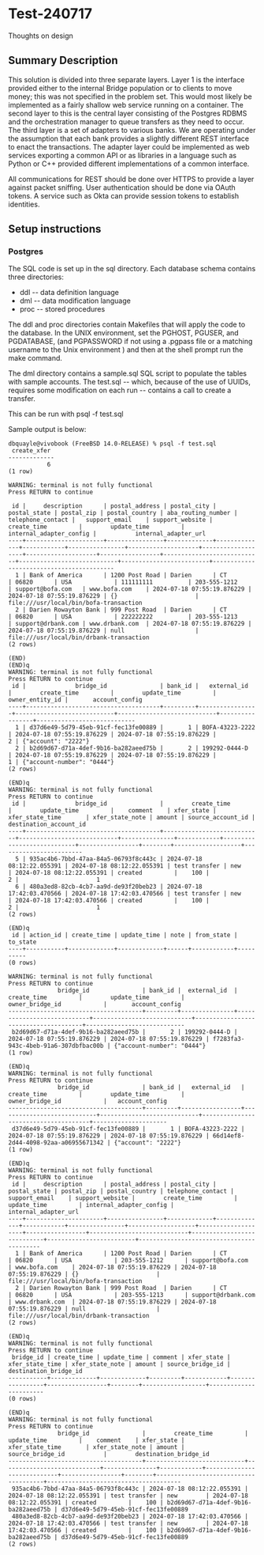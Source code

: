 # Test-240717

Thoughts on design

## Summary Description

This solution is divided into three separate layers.  Layer 1 is the
interface provided either to the internal Bridge population or to
clients to move money; this was not specified in the problem set.
This would most likely be implemented as a fairly shallow web service
running on a container.  The second layer to this is the central layer
consisting of the Postgres RDBMS and the orchestration manager to
queue transfers as they need to occur.  The third layer is a set of
adapters to various banks.  We are operating under the assumption that
each bank provides a slightly different REST interface to enact the
transactions.  The adapter layer could be implemented as web services
exporting a common API or as libraries in a language such as Python or
C++ provided different implementations of a common interface.

All communications for REST should be done over HTTPS to provide a
layer against packet sniffing.  User authentication should be done via
OAuth tokens.  A service such as Okta can provide session tokens to
establish identities.

## Setup instructions

### Postgres

The SQL code is set up in the sql directory.
Each database schema contains three directories:
 * ddl -- data definition language
 * dml -- data modification language
 * proc -- stored procedures

The ddl and proc directories contain Makefiles that will apply the
code to the database.  In the UNIX environment, set the PGHOST,
PGUSER, and PGDATABASE, (and PGPASSWORD if not using a .pgpass file or
a matching username to the Unix environment ) and then at the shell
prompt run the make command.

The dml directory contains a sample.sql SQL script to populate the
tables with sample accounts.  The test.sql -- which, because of the
use of UUIDs, requires some modification on each run -- contains a
call to create a transfer.

This can be run with
psql -f test.sql

Sample output is below:
```
dbquayle@vivobook (FreeBSD 14.0-RELEASE) % psql -f test.sql 
 create_xfer 
-------------
           6
(1 row)

WARNING: terminal is not fully functional
Press RETURN to continue  

 id |     description      | postal_address | postal_city | postal_state | postal_zip | postal_country | aba_routing_number | telephone_contact |   support_email    | support_website |        create_time         |        update_time         | internal_adapter_config |           internal_adapter_url           
----+----------------------+----------------+-------------+--------------+------------+----------------+--------------------+-------------------+--------------------+-----------------+----------------------------+----------------------------+-------------------------+------------------------------------------
  1 | Bank of America      | 1200 Post Road | Darien      | CT           | 06820      | USA            | 111111111          | 203-555-1212      | support@bofa.com   | www.bofa.com    | 2024-07-18 07:55:19.876229 | 2024-07-18 07:55:19.876229 | {}                      | file:///usr/local/bin/bofa-transaction
  2 | Darien Rowayton Bank | 999 Post Road  | Darien      | CT           | 06820      | USA            | 222222222          | 203-555-1213      | support@drbank.com | www.drbank.com  | 2024-07-18 07:55:19.876229 | 2024-07-18 07:55:19.876229 | null                    | file:///usr/local/bin/drbank-transaction
(2 rows)

(END) 
(END)q
WARNING: terminal is not fully functional
Press RETURN to continue 
 id |              bridge_id               | bank_id |   external_id   |        create_time         |        update_time         | owner_entity_id |       account_config       
----+--------------------------------------+---------+-----------------+----------------------------+----------------------------+-----------------+----------------------------
  1 | d37d6e49-5d79-45eb-91cf-fec13fe00889 |       1 | BOFA-43223-2222 | 2024-07-18 07:55:19.876229 | 2024-07-18 07:55:19.876229 |               2 | {"account": "2222"}
  2 | b2d69d67-d71a-4def-9b16-ba282aeed75b |       2 | 199292-0444-D   | 2024-07-18 07:55:19.876229 | 2024-07-18 07:55:19.876229 |               1 | {"account-number": "0444"}
(2 rows)

(END)q
WARNING: terminal is not fully functional
Press RETURN to continue 
 id |              bridge_id               |        create_time         |        update_time         |    comment    | xfer_state |      xfer_state_time       | xfer_state_note | amount | source_account_id | destination_account_id 
----+--------------------------------------+----------------------------+----------------------------+---------------+------------+----------------------------+-----------------+--------+-------------------+------------------------
  5 | 935ac4b6-7bbd-47aa-84a5-06793f8c443c | 2024-07-18 08:12:22.055391 | 2024-07-18 08:12:22.055391 | test transfer | new        | 2024-07-18 08:12:22.055391 | created         |    100 |                 2 |                      1
  6 | 480a3ed8-82cb-4cb7-aa9d-de93f20beb23 | 2024-07-18 17:42:03.470566 | 2024-07-18 17:42:03.470566 | test transfer | new        | 2024-07-18 17:42:03.470566 | created         |    100 |                 2 |                      1
(2 rows)

(END)q
 id | action_id | create_time | update_time | note | from_state | to_state 
----+-----------+-------------+-------------+------+------------+----------
(0 rows)

WARNING: terminal is not fully functional
Press RETURN to continue 
              bridge_id               | bank_id |  external_id  |        create_time         |        update_time         |           owner_bridge_id            |       account_config       
--------------------------------------+---------+---------------+----------------------------+----------------------------+--------------------------------------+----------------------------
 b2d69d67-d71a-4def-9b16-ba282aeed75b |       2 | 199292-0444-D | 2024-07-18 07:55:19.876229 | 2024-07-18 07:55:19.876229 | f7283fa3-943c-4beb-91a6-307dbfbac00b | {"account-number": "0444"}
(1 row)

(END)q
WARNING: terminal is not fully functional
Press RETURN to continue 
              bridge_id               | bank_id |   external_id   |        create_time         |        update_time         |           owner_bridge_id            |   account_config    
--------------------------------------+---------+-----------------+----------------------------+----------------------------+--------------------------------------+---------------------
 d37d6e49-5d79-45eb-91cf-fec13fe00889 |       1 | BOFA-43223-2222 | 2024-07-18 07:55:19.876229 | 2024-07-18 07:55:19.876229 | 66d14ef8-2d44-4098-92aa-a06955671342 | {"account": "2222"}
(1 row)

(END)q
WARNING: terminal is not fully functional
Press RETURN to continue 
 id |     description      | postal_address | postal_city | postal_state | postal_zip | postal_country | telephone_contact |   support_email    | support_website |        create_time         |        update_time         | internal_adapter_config |           internal_adapter_url           
----+----------------------+----------------+-------------+--------------+------------+----------------+-------------------+--------------------+-----------------+----------------------------+----------------------------+-------------------------+------------------------------------------
  1 | Bank of America      | 1200 Post Road | Darien      | CT           | 06820      | USA            | 203-555-1212      | support@bofa.com   | www.bofa.com    | 2024-07-18 07:55:19.876229 | 2024-07-18 07:55:19.876229 | {}                      | file:///usr/local/bin/bofa-transaction
  2 | Darien Rowayton Bank | 999 Post Road  | Darien      | CT           | 06820      | USA            | 203-555-1213      | support@drbank.com | www.drbank.com  | 2024-07-18 07:55:19.876229 | 2024-07-18 07:55:19.876229 | null                    | file:///usr/local/bin/drbank-transaction
(2 rows)

(END)q
WARNING: terminal is not fully functional
Press RETURN to continue 
 bridge_id | create_time | update_time | comment | xfer_state | xfer_state_time | xfer_state_note | amount | source_bridge_id | destination_bridge_id 
-----------+-------------+-------------+---------+------------+-----------------+-----------------+--------+------------------+-----------------------
(0 rows)

(END)q
WARNING: terminal is not fully functional
Press RETURN to continue 
              bridge_id               |        create_time         |        update_time         |    comment    | xfer_state |      xfer_state_time       | xfer_state_note | amount |           source_bridge_id           |        destination_bridge_id         
--------------------------------------+----------------------------+----------------------------+---------------+------------+----------------------------+-----------------+--------+--------------------------------------+--------------------------------------
 935ac4b6-7bbd-47aa-84a5-06793f8c443c | 2024-07-18 08:12:22.055391 | 2024-07-18 08:12:22.055391 | test transfer | new        | 2024-07-18 08:12:22.055391 | created         |    100 | b2d69d67-d71a-4def-9b16-ba282aeed75b | d37d6e49-5d79-45eb-91cf-fec13fe00889
 480a3ed8-82cb-4cb7-aa9d-de93f20beb23 | 2024-07-18 17:42:03.470566 | 2024-07-18 17:42:03.470566 | test transfer | new        | 2024-07-18 17:42:03.470566 | created         |    100 | b2d69d67-d71a-4def-9b16-ba282aeed75b | d37d6e49-5d79-45eb-91cf-fec13fe00889
(2 rows)
```


